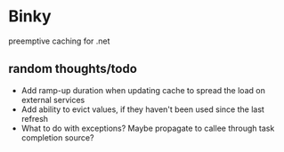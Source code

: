 # Binky
preemptive caching for .net


## random thoughts/todo
* Add ramp-up duration when updating cache to spread the load on external services
* Add ability to evict values, if they haven't been used since the last refresh
* What to do with exceptions? Maybe propagate to callee through task completion source?
